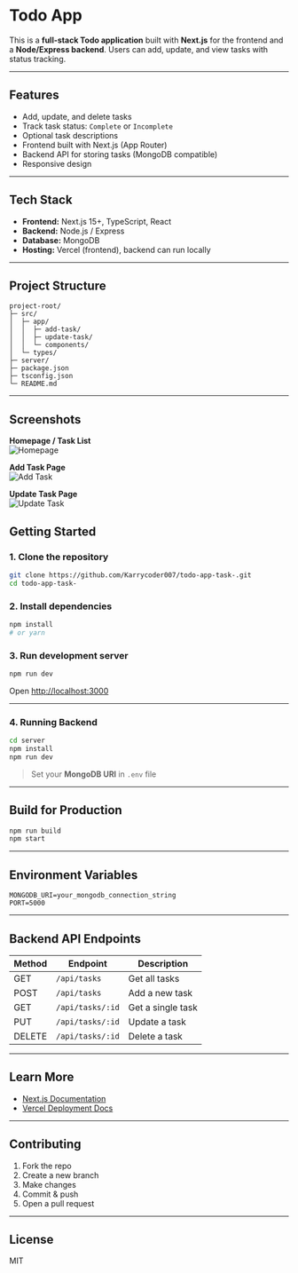 # Todo App

This is a **full-stack Todo application** built with **Next.js** for the frontend and a **Node/Express backend**. Users can add, update, and view tasks with status tracking.

---

## Features

- Add, update, and delete tasks  
- Track task status: `Complete` or `Incomplete`  
- Optional task descriptions  
- Frontend built with Next.js (App Router)  
- Backend API for storing tasks (MongoDB compatible)  
- Responsive design

---

## Tech Stack

- **Frontend:** Next.js 15+, TypeScript, React  
- **Backend:** Node.js / Express  
- **Database:** MongoDB  
- **Hosting:** Vercel (frontend), backend can run locally

---

## Project Structure

```
project-root/
├─ src/
│  ├─ app/              
│  │  ├─ add-task/
│  │  ├─ update-task/
│  │  └─ components/
│  └─ types/             
├─ server/               
├─ package.json
├─ tsconfig.json
└─ README.md
```

---

## Screenshots

**Homepage / Task List**  
![Homepage](/home.png)

**Add Task Page**  
![Add Task](/add.png)

**Update Task Page**  
![Update Task](/update.png)


## Getting Started

### 1. Clone the repository

```bash
git clone https://github.com/Karrycoder007/todo-app-task-.git
cd todo-app-task-
```

### 2. Install dependencies

```bash
npm install
# or yarn
```

### 3. Run development server

```bash
npm run dev
```

Open [http://localhost:3000](http://localhost:3000)

---

### 4. Running Backend

```bash
cd server
npm install
npm run dev
```

> Set your **MongoDB URI** in `.env` file

---

## Build for Production

```bash
npm run build
npm start
```

---

## Environment Variables

```env
MONGODB_URI=your_mongodb_connection_string
PORT=5000
```

---

## Backend API Endpoints

| Method | Endpoint          | Description          |
|--------|-----------------|--------------------|
| GET    | `/api/tasks`     | Get all tasks       |
| POST   | `/api/tasks`     | Add a new task      |
| GET    | `/api/tasks/:id` | Get a single task   |
| PUT    | `/api/tasks/:id` | Update a task       |
| DELETE | `/api/tasks/:id` | Delete a task       |

---

## Learn More

- [Next.js Documentation](https://nextjs.org/docs)  
- [Vercel Deployment Docs](https://nextjs.org/docs/app/building-your-application/deploying)

---

## Contributing

1. Fork the repo  
2. Create a new branch  
3. Make changes  
4. Commit & push  
5. Open a pull request

---

## License

MIT
